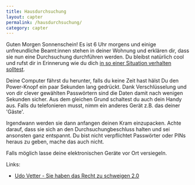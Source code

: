 ```yaml
---
title: Hausdurchsuchung
layout: capter
permalink: /hausdurchsuchung/
category: capter
---
```

Guten Morgen Sonnenschein! Es ist 6 Uhr morgens und einige unfreundliche Beamt:innen stehen in deiner Wohnung und erklären dir, dass sie nun eine Durchsuchung durchführen werden. Du bleibst natürlich cool und rufst dir in Erinnerung wie du dich [in so einer Situation verhalten solltest](https://rote-hilfe.de/downloads1/category/3-was-tun-wenn-s-brennt-und-rechtshilfe-infoflyer-zu-spezifischen-themen?download=10:infoflyer-hausdurchsuchung-was-tun).

Deine Computer fährst du herunter, falls du keine Zeit hast hälst Du den Power-Knopf ein paar Sekunden lang gedrückt. Dank Verschlüsselung und von dir clever gewählten Passwörtern sind die Daten damit nach wenigen Sekunden sicher. Aus dem gleichen Grund schaltest du auch dein Handy aus. Falls du telefonieren musst, nimm ein anderes Gerät z.B. das deiner 'Gäste'.

Irgendwann werden sie dann anfangen deinen Kram einzupacken. Achte darauf, dass sie sich an den Durchsuchungbeschluss halten und sei ansonsten ganz entspannt. Du bist nicht verpflichtet Passwörter oder PINs heraus zu geben, mache das auch nicht.

Falls möglich lasse deine elektronischen Geräte vor Ort versiegeln.

Links:

- [Udo Vetter - Sie haben das Recht zu schweigen 2.0](https://www.youtube.com/watch?v=bpPv1WEi6ZY)

